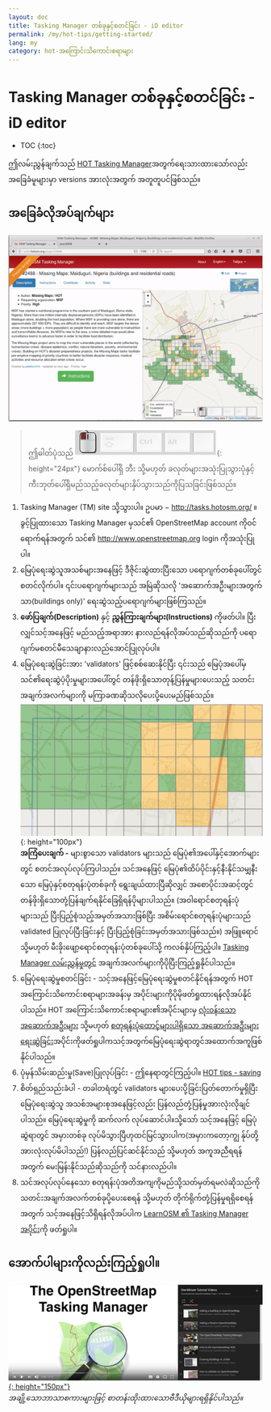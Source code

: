 ```yaml
---
layout: doc
title: Tasking Manager တစ်ခုနှင့်စတင်ခြင်း - iD editor
permalink: /my/hot-tips/getting-started/
lang: my
category: hot-အကြောင်းသိကောင်းစရာများ
---
```


Tasking Manager တစ်ခုနှင့်စတင်ခြင်း - iD editor
============

- TOC
{:toc}

ဤလမ်းညွှန်ချက်သည် [HOT Tasking Manager](http://tasks.hotosm.org/)အတွက်ရေးသားထားသော်လည်း အခြေခံမူများမှာ versions အားလုံးအတွက် အတူတူပင်ဖြစ်သည်။  

အခြေခံလိုအပ်ချက်များ
--------------

![TM Start][]

> ဤဓါတ်ပုံသည် ![keymon]{: height="24px"} မောက်စ်ပေါ်ရှိ ဘီး သို့မဟုတ် ခလုတ်များအသုံးပြုသွားပုံနှင့် ကီးဘုတ်ပေါ်ရှိမည်သည့်ခလုတ်များနှိပ်သွားသည်ကိုပြသခြင်းဖြစ်သည်။  

1. Tasking Manager (TM) site သို့သွားပါ။ ဥပမာ − <http://tasks.hotosm.org/> ။  ခွင့်ပြုထားသော Tasking Manager မှသင်၏ OpenStreetMap account ကိုဝင်ရောက်ရန်အတွက် သင်၏ <http://www.openstreetmap.org> login ကိုအသုံးပြုပါ။  
2. မြေပုံရေးဆွဲသူအသစ်များအနေဖြင့် ဒီဇိုင်းဆွဲထားပြီးသော ပရောဂျက်တစ်ခုပေါ်တွင်စတင်လိုက်ပါ။ ၎င်းပရောဂျက်များသည် အမြဲဆိုသလို 'အဆောက်အဦးများအတွက်သာ(buildings only)' ရေးဆွဲသည့်ပရောဂျက်များဖြစ်ကြသည်။  
3. **ဖော်ပြချက်(Description)** နှင့် **ညွှန်ကြားချက်များ(Instructions)** ကိုဖတ်ပါ။ ပြီးလျှင်သင့်အနေဖြင့် မည်သည့်အရာအား နားလည်ရန်လိုအပ်သည်ဆိုသည်ကို ပရောဂျက်မစတင်မီသေချာနားလည်အောင်ပြုလုပ်ပါ။ 
4. မြေပုံရေးဆွဲခြင်းအား 'validators' ဖြင့်စစ်ဆေးနိုင်ပြီး ၎င်းသည် မြေပုံအပေါ်မှ သင်၏ရေးဆွဲပံ့ပိုးမှုများအပေါ်တွင် တန်ဖိုးရှိသောတုန့်ပြန်မှုများပေးသည့် သတင်းအချက်အလက်များကို မကြာခဏဆိုသလိုပေးပို့ပေးမည်ဖြစ်သည်။  
![TM-start-at-top]{: height="100px"}  
**အကြံပေးချက် -** များစွာသော validators များသည် မြေပုံ၏အပေါ်နှင့်အောက်များတွင် စတင်အလုပ်လုပ်ကြပါသည်။ သင်အနေဖြင့် မြေပုံ၏ထိပ်ပိုင်းနှင့်နီးနိုင်သမျှနီးသော မြေပုံနှင့်စတုရန်းပုံတစ်ခုကို ရွေးချယ်ထားပြီဆိုလျှင် အစောပိုင်းအဆင့်တွင်တန်ဖိုးရှိသောတုံ့ပြန်ချက်ရနိုင်ခြေရှိရန်ပိုများပါသည်။ (အဝါရောင်စတုရန်းပုံများသည် ပြီးပြည့်စုံသည့်အမှတ်အသားဖြစ်ပြီး အစိမ်းရောင်စတုရန်းပုံများသည် validated ပြုလုပ်ပြီးခြင်းနှင့် ပြီးပြည့်စုံခြင်းအမှတ်အသားဖြစ်သည်။) အဖြူရောင် သို့မဟုတ်  မီးခိုးဖျော့ရောင်စတုရန်းပုံတစ်ခုပေါ်သို့ ကလစ်နှိပ်ကြည့်ပါ။ [Tasking Manager လမ်းညွှန်မှုတွင်](/my/coordination/tasking-manager/) အချက်အလက်များကိုပိုပြီးကြည့်ရှုနိုင်ပါသည်။   
5.  မြေပုံရေးဆွဲမှုစတင်ခြင်း - သင့်အနေဖြင့်မြေပုံရေးဆွဲမှုစတင်နိုင်ရန်အတွက် HOT အကြောင်းသိကောင်းစရာများအခန်းမှ အပိုင်းများကိုပိုမိုဖတ်ရှုထားရန်လိုအပ်နိုင်ပါသည်။ HOT အကြောင်းသိကောင်းစရာများ၏အပိုင်းများမှ [လုံးဝန်းသောအဆောက်အဦးများ](/my/hot-tips/tracing-round-buildings/) သို့မဟုတ် [စတုရန်းပုံထောင့်များပါရှိသော အဆောက်အဦးများရေးဆွဲခြင်း](/my/hot-tips/tracing-rectangular-buildings/)အပိုင်းကိုဖတ်ရှုပါကသင့်အတွက်မြေပုံရေးဆွဲရာတွင်အထောက်အကူဖြစ်နိုင်ပါသည်။  
6.  ပုံမှန်သိမ်းဆည်းမှု(Save)ပြုလုပ်ခြင်း - ဤနေရာတွင်ကြည့်ပါ။ [HOT tips - saving](/my/hot-tips/saving/)  
4.  စိတ်ရှည်သည်းခံပါ - တခါတရံတွင် validators များပေးပို့ခြင်းပြတ်တောက်မှုရှိပြီး မြေပုံရေးဆွဲသူ အသစ်အများစုအနေဖြင့်လည်း ပြန်လည်တုံ့ပြန်မှုအားလုံးလိုချင်ပါသည်။ မြေပုံရေးဆွဲမှုကို ဆက်လက် လုပ်ဆောင်ပါ။သို့သော် သင့်အနေဖြင့် မြေပုံဆွဲရာတွင် အမှားတစ်ခု လုပ်မိသွားပြီဟုထင်မြင်သွားပါက(အမှားကတော့ကျွ န်ုပ်တို့အားလုံးလုပ်မိပါသည်!) ပြန်လည်ပြင်ဆင်နိုင်သည် သို့မဟုတ် အကူအညီရရန်အတွက် မေးမြန်းနိုင်သည်ဆိုသည်ကို သင်နားလည်ပါ။  
5.  သင်အလုပ်လုပ်နေသော စတုရန်းပုံအတိအကျကိုမည်သို့သတ်မှတ်ရမလဲဆိုသည်ကို  သတင်းအချက်အလက်တစ်ခုပို့ပေးစေရန် သို့မဟုတ် တိုက်ရိုက်တုံ့ပြန်မှုရရှိစေရန်အတွက် သင့်အနေဖြင့်သိရှိရန်လိုအပ်ပါက  [LearnOSM ၏ Tasking Manager အပိုင်း](/my/coordination/tasking-manager/#referring-to-a-particular-square-when-sending-an-email)ကို ဖတ်ရှုပါ။  

အောက်ပါများကိုလည်းကြည့်ရှုပါ။  
---------

[![OSM-TM-video]{: height="150px"}](https://www.youtube.com/watch?v=_feTGQXLf_M&list=PLb9506_-6FMHZ3nwn9heri3xjQKrSq1hN&index=9 "Humanitarian OpenStreetMap Team - Tasking Manager Tutorial Videos")  
*အချို့သောဘာသာစကားများဖြင့် စာတန်းထိုးထားသောဗီဒီယိုများရရှိနိုင်ပါသည်။*  


[TM-start-at-top]:/images/hot-tips/TM-start-at-top-1.png
[TM Start]:/images/hot-tips/tm_start.gif "Tasking Manager selecting a square and loading into the iD editor"
[keymon]:/images/hot-tips/keymon.png
[mark task as done]:/images/hot-tips/mark-task-as-done.png
[OSM-TM-video]: /images/hot-tips/OSM-TM-video.png "Humanitarian OpenStreetMap Team - Tasking Manager Tutorial Videos"